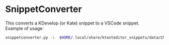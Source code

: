 # SnippetConverter
This converts a KDevelop (or Kate) snippet to a VSCode snippet.  
Example of usage:  
```bash 
snippetconverter.py -i  $HOME/.local/share/ktexteditor_snippets/data/CMake\ snippets.xml -o $HOME/.config/Code/User/snippets/cmake.json
```

